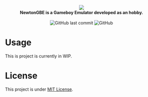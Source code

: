 <div align="center">
<img src="https://github.com/Davy133/NewtonGBE/assets/55928285/fdd5de3a-54b9-44ee-ab12-f557b91ffec5" /></br>
</div>

<div align="center">
<b>NewtonGBE is a Gameboy Emulator developed as an hobby.</b>
</div>
&nbsp;

<div align="center">
<img alt="GitHub last commit" src="https://img.shields.io/github/last-commit/Davy133/NewtonGBE">
<img alt="GitHub" src="https://img.shields.io/github/license/Davy133/NewtonGBE">
</div>

<div>
<h1>Usage</h1>
<p>This is project is currently in WIP.</p>
</div>
<div>
<h1>License</h1>
<p>This project is under <a href="https://github.com/Davy133/NewtonGBE/blob/main/LICENSE">MIT License</a>.</p>
</div>
